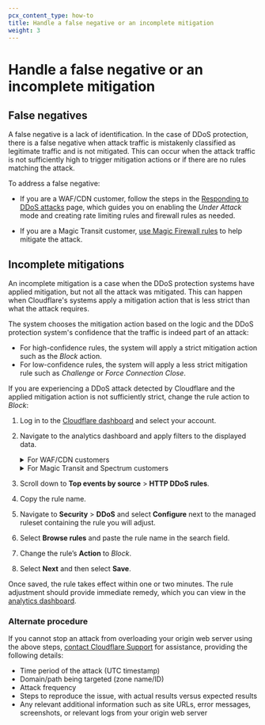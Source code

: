 ```yaml
---
pcx_content_type: how-to
title: Handle a false negative or an incomplete mitigation
weight: 3
---
```


# Handle a false negative or an incomplete mitigation

## False negatives

A false negative is a lack of identification. In the case of DDoS protection, there is a false negative when attack traffic is mistakenly classified as legitimate traffic and is not mitigated. This can occur when the attack traffic is not sufficiently high to trigger mitigation actions or if there are no rules matching the attack.

To address a false negative:

- If you are a WAF/CDN customer, follow the steps in the [Responding to DDoS attacks](https://support.cloudflare.com/hc/articles/200170196) page, which guides you on enabling the _Under Attack_ mode and creating rate limiting rules and firewall rules as needed.

- If you are a Magic Transit customer, [use Magic Firewall rules](/magic-firewall/how-to/add-rules/) to help mitigate the attack.

## Incomplete mitigations

An incomplete mitigation is a case when the DDoS protection systems have applied mitigation, but not all the attack was mitigated. This can happen when Cloudflare's systems apply a mitigation action that is less strict than what the attack requires.

The system chooses the mitigation action based on the logic and the DDoS protection system's confidence that the traffic is indeed part of an attack:

- For high-confidence rules, the system will apply a strict mitigation action such as the _Block_ action.
- For low-confidence rules, the system will apply a less strict mitigation rule such as _Challenge_ or _Force Connection Close_.

If you are experiencing a DDoS attack detected by Cloudflare and the applied mitigation action is not sufficiently strict, change the rule action to _Block_:

1. Log in to the [Cloudflare dashboard](https://dash.cloudflare.com) and select your account.

2. Navigate to the analytics dashboard and apply filters to the displayed data.

    <details><summary>For WAF/CDN customers</summary><div>

    1\. Select the zone that is experiencing an incomplete mitigation of a DDoS attack.

    2\. Navigate to **Security** > **Events**.

    3\. Select **Add filter** and filter by `Service equals HTTP DDoS`.

    </div></details>

    <details><summary>For Magic Transit and Spectrum customers</summary><div>

    1\. Go to Account Home > **Analytics & Logs** > **Network Analytics**.

    2\. Identify the DDoS attack that is having incomplete mitigations. Use the Attack ID number included in the DDoS alert (if you received one), or apply dashboard filters such as destination IP address and port.

    </div></details>

3. Scroll down to **Top events by source** > **HTTP DDoS rules**.

4. Copy the rule name.

5. Navigate to **Security** > **DDoS** and select **Configure** next to the managed ruleset containing the rule you will adjust.

6. Select **Browse rules** and paste the rule name in the search field.

7. Change the rule’s **Action** to _Block_.

8. Select **Next** and then select **Save**.

Once saved, the rule takes effect within one or two minutes. The rule adjustment should provide immediate remedy, which you can view in the [analytics dashboard](/ddos-protection/reference/analytics/).

### Alternate procedure

If you cannot stop an attack from overloading your origin web server using the above steps, [contact Cloudflare Support](https://support.cloudflare.com/hc/articles/200172476#h_4b8753c8-f422-4c74-9e8e-07026c4da730) for assistance, providing the following details:

- Time period of the attack (UTC timestamp)
- Domain/path being targeted (zone name/ID)
- Attack frequency
- Steps to reproduce the issue, with actual results versus expected results
- Any relevant additional information such as site URLs, error messages, screenshots, or relevant logs from your origin web server
